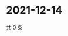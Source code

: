 # 2021-12-14

共 0 条

<!-- BEGIN WEIBO -->
<!-- 最后更新时间 Tue Dec 14 2021 08:15:00 GMT+0800 (China Standard Time) -->

<!-- END WEIBO -->
